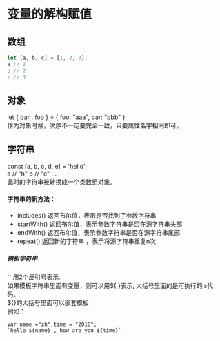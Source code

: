 # 变量的解构赋值

## 数组
```js
let [a, b, c] = [1, 2, 3];
a // 1
b // 2
c // 3
```
## 对象

let { bar , foo } = { foo: "aaa", bar: "bbb" }  
作为对象时候，次序不一定要完全一致，只要属性名字相同即可。

## 字符串

const [a, b, c, d, e] = 'hello';  
a // "h"         b // "e" ...  
此时的字符串被转换成一个类数组对象。  

#### 字符串的新方法：
* includes() 返回布尔值，表示是否找到了参数字符串  
* startWith()  返回布尔值，表示参数字符串是否在源字符串头部
* endWith()  返回布尔值，表示参数字符串是否在源字符串尾部
* repeat() 返回新的字符串 ，表示将源字符串重复n次

##### 模板字符串
``  用2个反引号表示.  
如果模板字符串里面有变量，则可以用${ }表示, 大括号里面的是可执行的js代码。  
${}的大括号里面可以嵌套模板  
例如：  
 ```
var name ="zh",time = "2018";
`hello ${name} , how are you ${time}`
 ```
